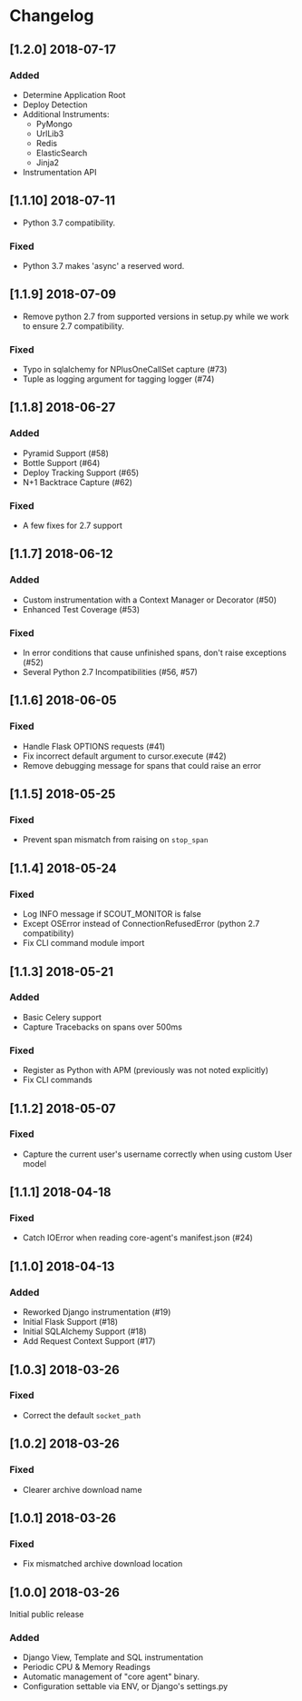 # Changelog

## [1.2.0] 2018-07-17

### Added

- Determine Application Root
- Deploy Detection
- Additional Instruments:
  - PyMongo
  - UrlLib3
  - Redis
  - ElasticSearch
  - Jinja2
- Instrumentation API

## [1.1.10] 2018-07-11

- Python 3.7 compatibility.

### Fixed

- Python 3.7 makes 'async' a reserved word.

## [1.1.9] 2018-07-09

- Remove python 2.7 from supported versions in setup.py while we work
  to ensure 2.7 compatibility.

### Fixed

- Typo in sqlalchemy for NPlusOneCallSet capture (#73)
- Tuple as logging argument for tagging logger (#74)

## [1.1.8] 2018-06-27

### Added

- Pyramid Support (#58)
- Bottle Support (#64)
- Deploy Tracking Support (#65)
- N+1 Backtrace Capture (#62)

### Fixed

- A few fixes for 2.7 support

## [1.1.7] 2018-06-12

### Added

- Custom instrumentation with a Context Manager or Decorator (#50)
- Enhanced Test Coverage (#53)

### Fixed

- In error conditions that cause unfinished spans, don't raise exceptions (#52)
- Several Python 2.7 Incompatibilities (#56, #57)

###

## [1.1.6] 2018-06-05

### Fixed

- Handle Flask OPTIONS requests (#41)
- Fix incorrect default argument to cursor.execute (#42)
- Remove debugging message for spans that could raise an error

## [1.1.5] 2018-05-25

### Fixed

- Prevent span mismatch from raising on `stop_span`

## [1.1.4] 2018-05-24

### Fixed

- Log INFO message if SCOUT_MONITOR is false
- Except OSError instead of ConnectionRefusedError (python 2.7 compatibility)
- Fix CLI command module import

## [1.1.3] 2018-05-21

### Added

- Basic Celery support
- Capture Tracebacks on spans over 500ms

### Fixed

- Register as Python with APM (previously was not noted explicitly)
- Fix CLI commands

## [1.1.2] 2018-05-07

### Fixed

- Capture the current user's username correctly when using custom User model

## [1.1.1] 2018-04-18

### Fixed

- Catch IOError when reading core-agent's manifest.json (#24)

## [1.1.0] 2018-04-13

### Added

- Reworked Django instrumentation (#19)
- Initial Flask Support (#18)
- Initial SQLAlchemy Support (#18)
- Add Request Context Support (#17)

## [1.0.3] 2018-03-26

### Fixed

- Correct the default `socket_path`

## [1.0.2] 2018-03-26

### Fixed

- Clearer archive download name

## [1.0.1] 2018-03-26

### Fixed

- Fix mismatched archive download location

## [1.0.0] 2018-03-26

Initial public release

### Added

- Django View, Template and SQL instrumentation
- Periodic CPU & Memory Readings
- Automatic management of "core agent" binary.
- Configuration settable via ENV, or Django's settings.py
